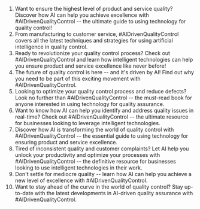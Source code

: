 1. Want to ensure the highest level of product and service quality? Discover how AI can help you achieve excellence with #AIDrivenQualityControl -- the ultimate guide to using technology for quality control!
2. From manufacturing to customer service, #AIDrivenQualityControl covers all the latest techniques and strategies for using artificial intelligence in quality control.
3. Ready to revolutionize your quality control process? Check out #AIDrivenQualityControl and learn how intelligent technologies can help you ensure product and service excellence like never before!
4. The future of quality control is here -- and it's driven by AI! Find out why you need to be part of this exciting movement with #AIDrivenQualityControl.
5. Looking to optimize your quality control process and reduce defects? Look no further than #AIDrivenQualityControl -- the must-read book for anyone interested in using technology for quality assurance.
6. Want to know how AI can help you identify and address quality issues in real-time? Check out #AIDrivenQualityControl -- the ultimate resource for businesses looking to leverage intelligent technologies.
7. Discover how AI is transforming the world of quality control with #AIDrivenQualityControl -- the essential guide to using technology for ensuring product and service excellence.
8. Tired of inconsistent quality and customer complaints? Let AI help you unlock your productivity and optimize your processes with #AIDrivenQualityControl -- the definitive resource for businesses looking to use intelligent technologies in their work.
9. Don't settle for mediocre quality -- learn how AI can help you achieve a new level of excellence with #AIDrivenQualityControl.
10. Want to stay ahead of the curve in the world of quality control? Stay up-to-date with the latest developments in AI-driven quality assurance with #AIDrivenQualityControl.
